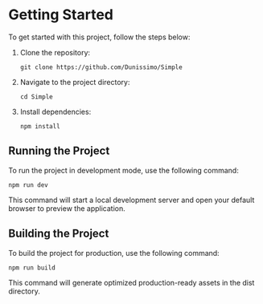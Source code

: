 # Getting Started

To get started with this project, follow the steps below:

1. Clone the repository:

    ```git clone https://github.com/Dunissimo/Simple```
   

2. Navigate to the project directory:

    ```cd Simple```
   

3. Install dependencies:

    ```npm install```
   

## Running the Project

To run the project in development mode, use the following command:

```npm run dev```


This command will start a local development server and open your default browser to preview the application.

## Building the Project

To build the project for production, use the following command:

```npm run build```


This command will generate optimized production-ready assets in the dist directory.